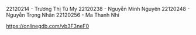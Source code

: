 22120214 - Trương Thị Tú My
22120238 - Nguyễn Minh Nguyên
22120248 - Nguyễn Trọng Nhân
22120256 - Ma Thanh Nhi

https://onlinegdb.com/vb3F3neF0